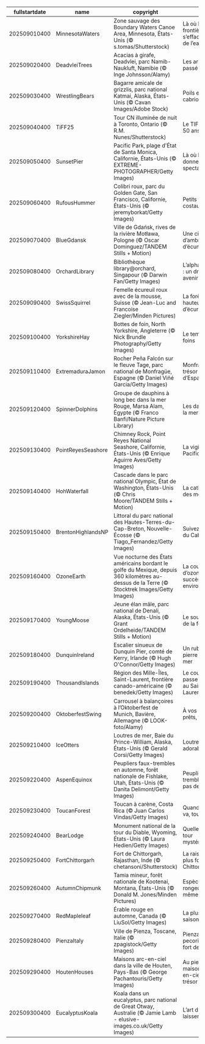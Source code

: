 |fullstartdate|name|copyright|title|image|
|--|--|--|--|--|
202509010400|MinnesotaWaters|Zone sauvage des Boundary Waters Canoe Area, Minnesota, États-Unis (© s.tomas/Shutterstock)|Là où les frontières s’effacent au fil de l’eau|![](/fr-CA/2025/09/202509010400MinnesotaWaters.jpg)|
202509020400|DeadvleiTrees|Acacias à girafe, Deadvlei, parc Namib-Naukluft, Namibie (© Inge Johnsson/Alamy)|Les arbres du passé|![](/fr-CA/2025/09/202509020400DeadvleiTrees.jpg)|
202509030400|WrestlingBears|Bagarre amicale de grizzlis, parc national Katmai, Alaska, États-Unis (© Cavan Images/Adobe Stock)|Poils et cabrioles|![](/fr-CA/2025/09/202509030400WrestlingBears.jpg)|
202509040400|TiFF25|Tour CN illuminée de nuit à Toronto, Ontario (© R.M. Nunes/Shutterstock)|Le TIFF fête ses 50 ans|![](/fr-CA/2025/09/202509040400TiFF25.jpg)|
202509050400|SunsetPier|Pacific Park, plage d'État de Santa Monica, Californie, États-Unis (© EXTREME-PHOTOGRAPHER/Getty Images)|Là où la mer se donne en spectacle|![](/fr-CA/2025/09/202509050400SunsetPier.jpg)|
202509060400|RufousHummer|Colibri roux, parc du Golden Gate, San Francisco, Californie, États-Unis (© jeremyborkat/Getty Images)|Petits mais costauds!|![](/fr-CA/2025/09/202509060400RufousHummer.jpg)|
202509070400|BlueGdansk|Ville de Gdańsk, rives de la rivière Motława, Pologne (© Oscar Dominguez/TANDEM Stills + Motion)|Une cité faite d’ambre et d’écume|![](/fr-CA/2025/09/202509070400BlueGdansk.jpg)|
202509080400|OrchardLibrary|Bibliothèque library@orchard, Singapour (© Darwin Fan/Getty Images)|L’alphabétisation : un droit, un avenir|![](/fr-CA/2025/09/202509080400OrchardLibrary.jpg)|
202509090400|SwissSquirrel|Femelle écureuil roux avec de la mousse, Suisse (© Jean-Luc and Francoise Ziegler/Minden Pictures)|La forêt à hauteur d’écureuil|![](/fr-CA/2025/09/202509090400SwissSquirrel.jpg)|
202509100400|YorkshireHay|Bottes de foin, North Yorkshire, Angleterre (© Nick Brundle Photography/Getty Images)|Le temps des foins|![](/fr-CA/2025/09/202509100400YorkshireHay.jpg)|
202509110400|ExtremaduraJamon|Rocher Peña Falcón sur le fleuve Tage, parc national de Monfragüe, Espagne (© Daniel Viñé Garcia/Getty Images)|Monfragüe, trésor d’Espagne|![](/fr-CA/2025/09/202509110400ExtremaduraJamon.jpg)|
202509120400|SpinnerDolphins|Groupe de dauphins à long bec dans la mer Rouge, Marsa Alam, Égypte (© Franco Banfi/Nature Picture Library)|Les danseurs de la mer Rouge|![](/fr-CA/2025/09/202509120400SpinnerDolphins.jpg)|
202509130400|PointReyesSeashore|Chimney Rock, Point Reyes National Seashore, Californie, États-Unis (© Enrique Aguirre Aves/Getty Images)|La vigie du Pacifique|![](/fr-CA/2025/09/202509130400PointReyesSeashore.jpg)|
202509140400|HohWaterfall|Cascade dans le parc national Olympic, État de Washington, États-Unis (© Chris Moore/TANDEM Stills + Motion)|La cathédrale des mousses|![](/fr-CA/2025/09/202509140400HohWaterfall.jpg)|
202509150400|BrentonHighlandsNP|Littoral du parc national des Hautes-Terres-du-Cap-Breton, Nouvelle-Écosse (© Tiago_Fernandez/Getty Images)|Suivez la courbe du Cabot Trail…|![](/fr-CA/2025/09/202509150400BrentonHighlandsNP.jpg)|
202509160400|OzoneEarth|Vue nocturne des États américains bordant le golfe du Mexique, depuis 360 kilomètres au-dessus de la Terre (© Stocktrek Images/Getty Images)|La couche d’ozone, un succès environnemental|![](/fr-CA/2025/09/202509160400OzoneEarth.jpg)|
202509170400|YoungMoose|Jeune élan mâle, parc national de Denali, Alaska, États-Unis (© Grant Ordelheide/TANDEM Stills + Motion)|Le souffle calme de la force|![](/fr-CA/2025/09/202509170400YoungMoose.jpg)|
202509180400|DunquinIreland|Escalier sinueux de Dunquin Pier, comté de Kerry, Irlande (© Hugh O'Connor/Getty Images)|Un ruban de pierre vers la mer|![](/fr-CA/2025/09/202509180400DunquinIreland.jpg)|
202509190400|ThousandIslands|Région des Mille-Îles, Saint-Laurent, frontière canado-américaine (© benedek/Getty Images)|Le courant passe toujours au Saint-Laurent!|![](/fr-CA/2025/09/202509190400ThousandIslands.jpg)|
202509200400|OktoberfestSwing|Carrousel à balançoires à l’Oktoberfest de Munich, Bavière, Allemagne (© LOOK-foto/Alamy)|À vos pintes, prêts, trinquez!|![](/fr-CA/2025/09/202509200400OktoberfestSwing.jpg)|
202509210400|IceOtters|Loutres de mer, Baie du Prince-William, Alaska, États-Unis (© Gerald Corsi/Getty Images)|Loutrement adorable|![](/fr-CA/2025/09/202509210400IceOtters.jpg)|
202509220400|AspenEquinox|Peupliers faux-trembles en automne, forêt nationale de Fishlake, Utah, États-Unis (© Danita Delimont/Getty Images)|Peupliers faux-trembles… mais pas de peur !|![](/fr-CA/2025/09/202509220400AspenEquinox.jpg)|
202509230400|ToucanForest|Toucan à carène, Costa Rica (© Juan Carlos Vindas/Getty Images)|Quand le toucan va, tout va|![](/fr-CA/2025/09/202509230400ToucanForest.jpg)|
202509240400|BearLodge|Monument national de la tour du Diable, Wyoming, États-Unis (© Laura Hedien/Getty Images)|Quelle est cette tour mystérieuse?|![](/fr-CA/2025/09/202509240400BearLodge.jpg)|
202509250400|FortChittorgarh|Fort de Chittorgarh, Rajasthan, Inde (© chetansoni/Shutterstock)|La raison du plus fort est Chittorgarh!|![](/fr-CA/2025/09/202509250400FortChittorgarh.jpg)|
202509260400|AutumnChipmunk|Tamia mineur, forêt nationale de Kootenai, Montana, États-Unis (© Donald M. Jones/Minden Pictures)|Espèce de rongeur…. toi-même !|![](/fr-CA/2025/09/202509260400AutumnChipmunk.jpg)|
202509270400|RedMapleleaf|Érable rouge en automne, Canada (© LiuSol/Getty Images)|La plus belle saison|![](/fr-CA/2025/09/202509270400RedMapleleaf.jpg)|
202509280400|PienzaItaly|Ville de Pienza, Toscane, Italie (© zpagistock/Getty Images)|Pienza et son pecorino, c’est fort de fromage!|![](/fr-CA/2025/09/202509280400PienzaItaly.jpg)|
202509290400|HoutenHouses|Maisons arc-en-ciel dans la ville de Houten, Pays-Bas (© George Pachantouris/Getty Images)|Au pied des maisons arc-en-ciel, un trésor|![](/fr-CA/2025/09/202509290400HoutenHouses.jpg)|
202509300400|EucalyptusKoala|Koala dans un eucalyptus, parc national de Great Otway, Australie (© Jamie Lamb - elusive-images.co.uk/Getty Images)|L’art du Koa-laisser-aller|![](/fr-CA/2025/09/202509300400EucalyptusKoala.jpg)|
